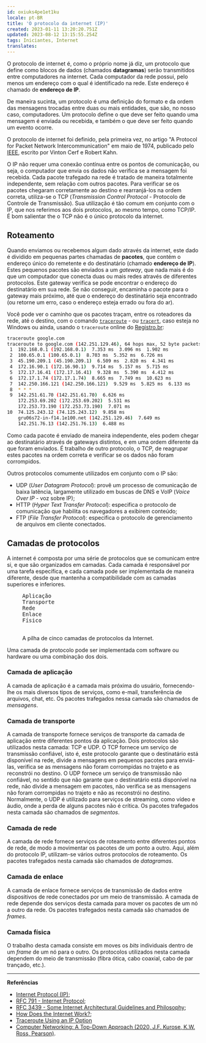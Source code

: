 ```yaml
---
id: oxiuks4pe1et1ku
locale: pt-BR
title: 'O protocolo da internet (IP)'
created: 2023-01-11 13:20:20.751Z
updated: 2023-08-12 13:15:55.254Z
tags: Iniciantes, Internet
translates: 
---
```

O protocolo de internet é, como o próprio nome já diz, um protocolo que define como blocos de dados (chamados **datagramas**) serão transmitidos entre computadores na internet. Cada computador da rede possui, pelo menos um endereço com o qual é identificado na rede. Este endereço é chamado de **endereço de IP**.


<Alert title="Mas, o que é um protocolo?" mb="md" color="blue">De maneira sucinta, um protocolo é uma definição do formato e da ordem das mensagens trocadas entre duas ou mais entidades, que são, no nosso caso, computadores. Um protocolo define o que deve ser feito quando uma mensagem é enviada ou recebida, e também o que deve ser feito quando um evento ocorre.</Alert>

O protocolo de internet foi definido, pela primeira vez, no artigo "A Protocol for Packet Network Intercommunication" em maio de 1974, publicado pelo [IEEE](https://www.ieee.org/), escrito por Vinton Cerf e Robert Kahn.

O IP não requer uma conexão contínua entre os pontos de comunicação, ou seja, o computador que envia os dados não verifica se a mensagem foi recebida. Cada pacote trafegado na rede é tratado de maneira totalmente independente, sem relação com outros pacotes. Para verificar se os pacotes chegaram corretamente ao destino e rearranjá-los na ordem correta, utiliza-se o TCP (_Transmission Control Protocol_ - Protocolo de Controle de Transmissão). Sua utilização é tão comum em conjunto com o IP, que nos referimos aos dois protocolos, ao mesmo tempo, como TCP/IP. É bom salientar the o TCP não é o único protocolo da internet.

## Roteamento

Quando enviamos ou recebemos algum dado através da internet, este dado é dividido em pequenas partes chamadas de **pacotes**, que contém o endereço único do remetente e do destinatário (chamado **endereço de IP**). Estes pequenos pacotes são enviados a um _gateway_, que nada mais é do que um computador que conecta duas ou mais redes através de diferentes protocolos. Este gateway verifica se pode encontrar o endereço do destinatário em sua rede. Se não conseguir, encaminha o pacote para o gateway mais próximo, até que o endereço do destinatário seja encontrado (ou retorne um erro, caso o endereço esteja errado ou fora do ar).

Você pode ver o caminho que os pacotes traçam, entre os roteadores da rede, até o destino, com o comando [`traceroute`](https://www.ibm.com/docs/pt-br/power8?topic=commands-traceroute-command) - ou [`tracert`](https://learn.microsoft.com/en-us/windows-server/administration/windows-commands/tracert), caso esteja no Windows ou ainda, usando o `traceroute` online do [Registro.br](https://registro.br/tecnologia/ferramentas/traceroute/):

```bash
traceroute google.com
traceroute to google.com (142.251.129.46), 64 hops max, 52 byte packets
 1  192.168.0.1 (192.168.0.1)  7.353 ms  3.096 ms  1.902 ms
 2  100.65.0.1 (100.65.0.1)  8.703 ms  5.352 ms  6.726 ms
 3  45.190.209.1 (45.190.209.1)  6.509 ms  2.820 ms  4.341 ms
 4  172.16.90.1 (172.16.90.1)  9.714 ms  5.157 ms  5.715 ms
 5  172.17.16.41 (172.17.16.41)  9.328 ms  5.390 ms  4.412 ms
 6  172.17.1.74 (172.17.1.74)  8.665 ms  7.749 ms  10.623 ms
 7  142.250.166.121 (142.250.166.121)  9.529 ms  5.825 ms  6.133 ms
 8  * * *
 9  142.251.61.70 (142.251.61.70)  6.626 ms
    172.253.69.202 (172.253.69.202)  5.531 ms
    172.253.73.190 (172.253.73.190)  7.071 ms
10  74.125.243.12 (74.125.243.12)  9.858 ms
    gru06s72-in-f14.1e100.net (142.251.129.46)  7.649 ms
    142.251.76.13 (142.251.76.13)  6.488 ms
```

Como cada pacote é enviado de maneira independente, eles podem chegar ao destinatário através de gateways distintos, e em uma ordem diferente da que foram enviados. É trabalho de outro protocolo, o TCP, de reagrupar estes pacotes na ordem correta e verificar se os dados não foram corrompidos.

Outros protocolos comumente utilizados em conjunto com o IP são:

- UDP (_User Datagram Protocol_): provê um processo de comunicação de baixa latência, largamente utilizado em buscas de DNS e VoIP (_Voice Over IP_ - voz sobre IP);
- HTTP (_Hyper Text Transfer Protocol_): especifica o protocolo de comunicação que habilita os navegadores a exibirem conteúdo;
- FTP (_File Transfer Protocol_): especifica o protocolo de gerenciamento de arquivos em cliente conectados.

## Camadas de protocolos

A internet é composta por uma série de protocolos que se comunicam entre si, e que são organizados em camadas. Cada camada é responsável por uma tarefa específica, e cada camada pode ser implementada de maneira diferente, desde que mantenha a compatibilidade com as camadas superiores e inferiores.

<figure>
  <pre>
Aplicação
Transporte
Rede
Enlace
Físico
  </pre>
  <figcaption>
    A pilha de cinco camadas de protocolos da Internet.
  </figcaption>
</figure>

Uma camada de protocolo pode ser implementada com software ou hardware ou uma combinação dos dois.

### Camada de aplicação

A camada de aplicação é a camada mais próxima do usuário, fornecendo-lhe os mais diversos tipos de serviços, como e-mail, transferência de arquivos, chat, etc.
Os pacotes trafegados nessa camada são chamados de _mensagens_.

### Camada de transporte

A camada de transporte fornece serviços de transporte da camada de aplicação entre diferentes pontos da aplicação. Dois protocolos são utilizados nesta camada: TCP e UDP. O TCP fornece um serviço de transmissão confiável, isto é, este protocolo garante que o destinatário está disponível na rede, divide a mensagens em pequenos pacotes para enviá-las, verifica se as mensagens não foram corrompidas no trajeto e as reconstrói no destino. O UDP fornece um serviço de transmissão não confiável, no sentido que não garante que o destinatário está disponível na rede, não divide a mensagem em pacotes, não verifica se as mensagens não foram corrompidas no trajeto e não as reconstrói no destino. Normalmente, o UDP é utilizado para serviços de streaming, como vídeo e áudio, onde a perda de alguns pacotes não é crítica. Os pacotes trafegados nesta camada são chamados de _segmentos_.

### Camada de rede

A camada de rede fornece serviços de roteamento entre diferentes pontos de rede, de modo a movimentar os pacotes de um ponto a outro. Aqui, além do protocolo IP,
utilizam-se vários outros protocolos de roteamento. Os pacotes trafegados nesta camada são chamados de _datagramas_.

### Camada de enlace

A camada de enlace fornece serviços de transmissão de dados entre dispositivos de rede conectados por um meio de transmissão. A camada de rede depende dos serviços
desta camada para mover os pacotes de um nó a outro da rede. Os pacotes trafegados nesta camada são chamados de _frames_.

### Camada física

O trabalho desta camada consiste em moves os _bits_ individuais dentro de um _frame_ de um nó para o outro. Os protocolos utilizados nesta camada
dependem do meio de transmissão (fibra ótica, cabo coaxial, cabo de par trançado, etc.).

---

**Referências**
- [Internet Protocol (IP)](https://www.techtarget.com/searchunifiedcommunications/definition/Internet-Protocol);
- [RFC 791 - Internet Protocol](https://www.rfc-editor.org/rfc/rfc791);
- [RFC 3439 - Some Internet Architectural Guidelines and Philosophy](https://www.rfc-editor.org/rfc/rfc3439);
- [How Does the Internet Work?](http://web.stanford.edu/class/msande91si/www-spr04/readings/week1/InternetWhitepaper.htm);
- [Traceroute Using an IP Option](https://www.rfc-editor.org/rfc/rfc1393)
- [Computer Networking: A Top-Down Approach (2020, J.F. Kurose, K.W. Ross, Pearson)](http://gaia.cs.umass.edu/kurose_ross/online_lectures.htm).

